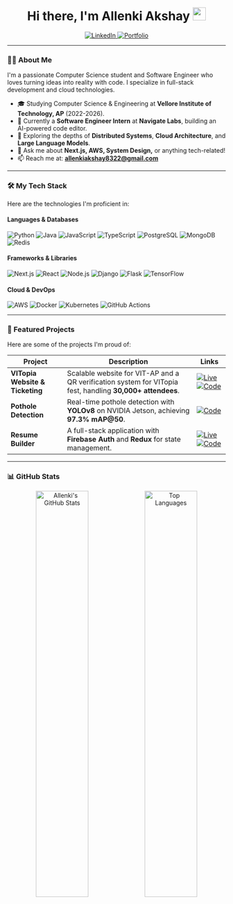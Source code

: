 <div align="center">
  <!-- You can uncomment this and add a banner image URL if you have one -->
  <!-- <img src="YOUR_BANNER_IMAGE_URL" alt="Banner"/> -->

  <h1>
    Hi there, I'm Allenki Akshay
    <img src="https://media.giphy.com/media/hvRJCLFzcasrR4ia7z/giphy.gif" width="30px"/>
  </h1>
</div>

<div align="center">
  <a href="https://www.linkedin.com/in/allenki-akshay-53266524b/" target="_blank">
    <img src="https://img.shields.io/badge/LinkedIn-0077B5?style=for-the-badge&logo=linkedin&logoColor=white" alt="LinkedIn"/>
  </a>
  <a href="https://allenki-akshay.vercel.app/" target="_blank">
    <img src="https://img.shields.io/badge/Portfolio-D14836?style=for-the-badge&logo=google-chrome&logoColor=white" alt="Portfolio"/>
  </a>
</div>

---

### 👨‍💻 About Me

I'm a passionate Computer Science student and Software Engineer who loves turning ideas into reality with code. I specialize in full-stack development and cloud technologies.

- 🎓 Studying Computer Science & Engineering at **Vellore Institute of Technology, AP** (2022-2026).
- 🔭 Currently a **Software Engineer Intern** at **Navigate Labs**, building an AI-powered code editor.
- 🌱 Exploring the depths of **Distributed Systems**, **Cloud Architecture**, and **Large Language Models**.
- 💬 Ask me about **Next.js, AWS, System Design,** or anything tech-related!
- 📫 Reach me at: **allenkiakshay8322@gmail.com**

---

### 🛠️ My Tech Stack

Here are the technologies I'm proficient in:

#### Languages & Databases
![Python](https://img.shields.io/badge/Python-3776AB?style=for-the-badge&logo=python&logoColor=white)
![Java](https://img.shields.io/badge/Java-ED8B00?style=for-the-badge&logo=openjdk&logoColor=white)
![JavaScript](https://img.shields.io/badge/JavaScript-F7DF1E?style=for-the-badge&logo=javascript&logoColor=black)
![TypeScript](https://img.shields.io/badge/TypeScript-3178C6?style=for-the-badge&logo=typescript&logoColor=white)
![PostgreSQL](https://img.shields.io/badge/PostgreSQL-4169E1?style=for-the-badge&logo=postgresql&logoColor=white)
![MongoDB](https://img.shields.io/badge/MongoDB-47A248?style=for-the-badge&logo=mongodb&logoColor=white)
![Redis](https://img.shields.io/badge/Redis-DC382D?style=for-the-badge&logo=redis&logoColor=white)

#### Frameworks & Libraries
![Next.js](https://img.shields.io/badge/Next.js-000000?style=for-the-badge&logo=nextdotjs&logoColor=white)
![React](https://img.shields.io/badge/React-61DAFB?style=for-the-badge&logo=react&logoColor=black)
![Node.js](https://img.shields.io/badge/Node.js-339933?style=for-the-badge&logo=nodedotjs&logoColor=white)
![Django](https://img.shields.io/badge/Django-092E20?style=for-the-badge&logo=django&logoColor=white)
![Flask](https://img.shields.io/badge/Flask-000000?style=for-the-badge&logo=flask&logoColor=white)
![TensorFlow](https://img.shields.io/badge/TensorFlow-FF6F00?style=for-the-badge&logo=tensorflow&logoColor=white)

#### Cloud & DevOps
![AWS](https://img.shields.io/badge/AWS-232F3E?style=for-the-badge&logo=amazon-aws&logoColor=white)
![Docker](https://img.shields.io/badge/Docker-2496ED?style=for-the-badge&logo=docker&logoColor=white)
![Kubernetes](https://img.shields.io/badge/Kubernetes-326CE5?style=for-the-badge&logo=kubernetes&logoColor=white)
![GitHub Actions](https://img.shields.io/badge/GitHub_Actions-2088FF?style=for-the-badge&logo=github-actions&logoColor=white)

---

### 🚀 Featured Projects

Here are some of the projects I'm proud of:

| Project | Description | Links |
|---|---|---|
| **VITopia Website & Ticketing** | Scalable website for VIT-AP and a QR verification system for VITopia fest, handling **30,000+ attendees**. | [![Live](https://img.shields.io/badge/Live-000?style=for-the-badge&logo=vercel)](https://vitopia.live/) [![Code](https://img.shields.io/badge/Code-gray?style=for-the-badge&logo=github)](https://github.com/VIT-AP/VITAP-Website) |
| **Pothole Detection** | Real-time pothole detection with **YOLOv8** on NVIDIA Jetson, achieving **97.3% mAP@50**. | [![Code](https://img.shields.io/badge/Code-gray?style=for-the-badge&logo=github)](https://github.com/allenkiakshay/Pothole-Detection) |
| **Resume Builder** | A full-stack application with **Firebase Auth** and **Redux** for state management. | [![Live](https://img.shields.io/badge/Live-000?style=for-the-badge&logo=vercel)](https://resume-builder-allen.vercel.app/) [![Code](https://img.shields.io/badge/Code-gray?style=for-the-badge&logo=github)](https://github.com/allenkiakshay/Resume-Builder-App) |

---

### 📊 GitHub Stats

<div align="center">
  <img src="https://github-readme-stats.vercel.app/api?username=allenkiakshay&show_icons=true&theme=tokyonight&count_private=true" alt="Allenki's GitHub Stats" width="49%"/>
  <img src="https://github-readme-stats.vercel.app/api/top-langs/?username=allenkiakshay&layout=compact&theme=tokyonight" alt="Top Languages" width="49%"/>
</div>
